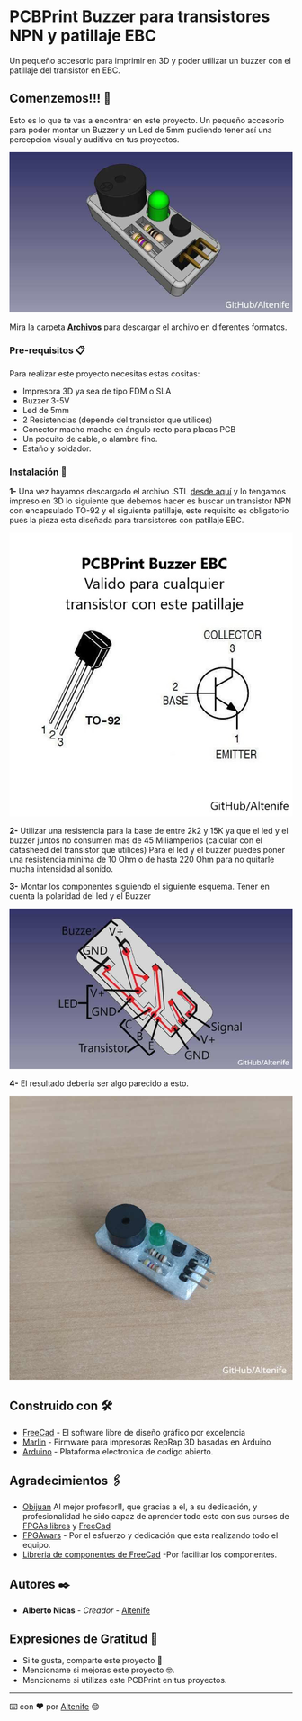 # PCBPrint Buzzer para transistores NPN y patillaje EBC

Un pequeño accesorio para imprimir en 3D y poder utilizar un buzzer con el patillaje del transistor en EBC.

## Comenzemos!!! 🚀

Esto es lo que te vas a encontrar en este proyecto. Un pequeño accesorio para poder montar un Buzzer y un Led de 5mm pudiendo tener así
una percepcion visual y auditiva en tus proyectos.

<p align="center">
  <img src="https://github.com/altenife/Things-Cosas-FPGAs-y-Arduino/blob/master/PCBPrint%20buzzer%20EBC/Imagenes/PCBPrint%20buzzer%20EBC.jpg"></p>
  

Mira la carpeta [**Archivos**](https://github.com/altenife/Things-Cosas-FPGAs-y-Arduino/tree/master/PCBPrint%20buzzer%20EBC/Archivos) para descargar el archivo en diferentes formatos.


### Pre-requisitos 📋

Para realizar este proyecto necesitas estas cositas:

- Impresora 3D ya sea de tipo FDM o SLA<br/>
- Buzzer 3-5V<br/>
- Led de 5mm<br/>
- 2 Resistencias (depende del transistor que utilices)<br/>
- Conector macho macho en ángulo recto para placas PCB<br/>
- Un poquito de cable, o alambre fino.<br/>
- Estaño y soldador.<br/>

### Instalación 🔧

**1-** Una vez hayamos descargado el archivo .STL [desde aquí](https://github.com/altenife/Things-Cosas-FPGAs-y-Arduino/blob/master/PCBPrint%20buzzer%20EBC/Archivos/PCBPrint%20buzzer%20EBC.stl)
y lo tengamos impreso en 3D lo siguiente que debemos hacer es buscar un transistor NPN con encapsulado TO-92 y el siguiente patillaje, este requisito es obligatorio pues la pieza esta diseñada para transistores con patillaje EBC.

<p align="center">
  <img src="https://github.com/altenife/Things-Cosas-FPGAs-y-Arduino/blob/master/PCBPrint%20buzzer%20EBC/Imagenes/Transistor%20EBC.jpg"></p>

**2-**
Utilizar una resistencia para la base de entre 2k2 y 15K ya que el led y el buzzer juntos no consumen mas de 45 Miliamperios (calcular con el datasheed del transistor que utilices)
Para el led y el buzzer puedes poner una resistencia minima de 10 Ohm o de hasta 220 Ohm para no quitarle mucha intensidad al sonido.

**3-**
Montar los componentes siguiendo el siguiente esquema. Tener en cuenta la polaridad del led y el Buzzer
<p align="center">
  <img src="https://github.com/altenife/Things-Cosas-FPGAs-y-Arduino/blob/master/PCBPrint%20buzzer%20EBC/Imagenes/PCBPrint%20buzzer%20EBC%20Pistas%20dibujadas.jpg"></p>
  
  **4-**
  El resultado deberia ser algo parecido a esto.
  
  <p align="center">
  <img src="https://github.com/altenife/Things-Cosas-FPGAs-y-Arduino/blob/master/PCBPrint%20buzzer%20EBC/Imagenes/buzzer.jpg"></p>
  

## Construido con 🛠️

* [FreeCad](https://github.com/FreeCAD/FreeCAD) - El software libre de diseño gráfico por excelencia
* [Marlin](https://github.com/MarlinFirmware/Marlin) - Firmware para impresoras RepRap 3D basadas en Arduino
* [Arduino](https://github.com/arduino/Arduino) - Plataforma electronica de codigo abierto.


## Agradecimientos 🖇️

* [Obijuan](https://github.com/Obijuan) Al mejor profesor!!, que gracias a el, a su dedicación, y profesionalidad he sido capaz de aprender todo esto con sus cursos de [FPGAs libres](https://github.com/Obijuan/digital-electronics-with-open-FPGAs-tutorial/wiki) y [FreeCad](https://github.com/Obijuan/tutoriales-freecad)
* [FPGAwars](https://github.com/FPGAwars) - Por el esfuerzo y dedicación que esta realizando todo el equipo.
* [Libreria de componentes de FreeCad](https://github.com/FreeCAD/FreeCAD-library) -Por facilitar los componentes.


## Autores ✒️

* **Alberto Nicas** - *Creador* - [Altenife](https://github.com/altenife)

## Expresiones de Gratitud 🎁

* Si te gusta, comparte este proyecto 📢
* Mencioname si mejoras este proyecto 🤓.
* Mencioname si utilizas este PCBPrint en tus proyectos.


---
⌨️ con ❤️ por [Altenife](https://github.com/altenife) 😊
